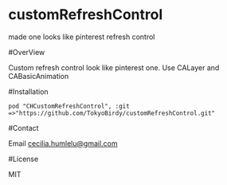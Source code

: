 customRefreshControl
====================

made one looks like pinterest refresh control 

#OverView

Custom refresh control look like pinterest one. Use CALayer and CABasicAnimation


#Installation

```
pod "CHCustomRefreshControl", :git =>"https://github.com/TokyoBirdy/customRefreshControl.git"
```


#Contact 

Email cecilia.humlelu@gmail.com

#License

MIT


